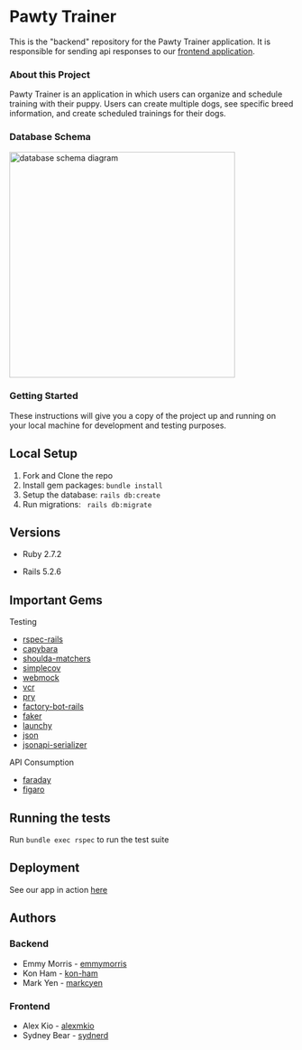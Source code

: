 # Pawty Trainer

This is the "backend" repository for the Pawty Trainer application. It is responsible for sending api responses to our [frontend application](https://github.com/Pawty-Trainer/pawty-trainer).

### About this Project

Pawty Trainer is an application in which users can organize and schedule training with their puppy. Users can create multiple dogs, see specific breed information, and create scheduled trainings for their dogs.

### Database Schema
<!-- upload image here -->
<img width="400" alt="database schema diagram" src="https://user-images.githubusercontent.com/77904287/131035076-d2ae8a04-aeeb-43cf-8a8f-60239182141e.png">

### Getting Started

These instructions will give you a copy of the project up and running on
your local machine for development and testing purposes.

## Local Setup

1. Fork and Clone the repo
2. Install gem packages: `bundle install`
3. Setup the database: `rails db:create`
4. Run migrations: ` rails db:migrate`

## Versions

- Ruby 2.7.2

- Rails 5.2.6

## Important Gems
Testing
* [rspec-rails](https://github.com/rspec/rspec-rails)
* [capybara](https://github.com/teamcapybara/capybara)
* [shoulda-matchers](https://github.com/thoughtbot/shoulda-matchers)
* [simplecov](https://github.com/simplecov-ruby/simplecov)
* [webmock](https://github.com/bblimke/webmock)
* [vcr](https://github.com/vcr/vcr)
* [pry](https://github.com/pry/pry)
* [factory-bot-rails](https://github.com/thoughtbot/factory_bot_rails)
* [faker](https://github.com/faker-ruby/faker)
* [launchy](https://github.com/copiousfreetime/launchy)
* [json](https://github.com/flori/json)
* [jsonapi-serializer](https://github.com/jsonapi-serializer/jsonapi-serializer)

API Consumption
* [faraday](https://github.com/lostisland/faraday)
* [figaro](https://github.com/laserlemon/figaro)
## Running the tests

Run `bundle exec rspec` to run the test suite

## Deployment

See our app in action [here](https://pawty-trainer-api.herokuapp.com/)

## Authors
### Backend
- Emmy Morris - [emmymorris](https://github.com/EmmyMorris)
- Kon Ham - [kon-ham](https://github.com/kon-ham)
- Mark Yen - [markcyen](https://github.com/markcyen)
### Frontend
- Alex Kio - [alexmkio](https://github.com/alexmkio)
- Sydney Bear - [sydnerd](https://github.com/sydnerd)
